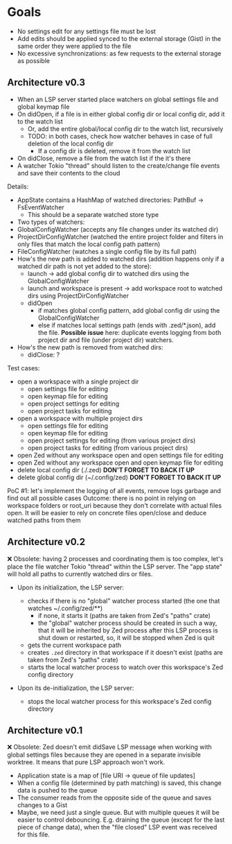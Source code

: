 # Goals

- No settings edit for any settings file must be lost
- Add edits should be applied synced to the external storage (Gist) in the same order they were applied to the file
- No excessive synchronizations: as few requests to the external storage as possible

## Architecture v0.3

- When an LSP server started place watchers on global settings file and global keymap file
- On didOpen, if a file is in either global config dir or local config dir, add it to the watch list
  - Or, add the entire global/local config dir to the watch list, recursively
  - TODO: in both cases, check how watcher behaves in case of full deletion of the local config dir
    - If a config dir is deleted, remove it from the watch list
- On didClose, remove a file from the watch list if the it's there
- A watcher Tokio "thread" should listen to the create/change file events and save their contents to the cloud

Details:

- AppState contains a HashMap of watched directories: PathBuf -> FsEventWatcher
  - This should be a separate watched store type
- Two types of watchers:
- GlobalConfigWatcher (accepts any file changes under its watched dir)
- ProjectDirConfigWatcher (watched the entire project folder and filters in only files that match the local config path pattern)
- FileConfigWatcher (watches a single config file by its full path)
- How's the new path is added to watched dirs (addition happens only if a watched dir path is not yet added to the store):
  - launch -> add global config dir to watched dirs using the GlobalConfigWatcher
  - launch and workspace is present -> add workspace root to watched dirs using ProjectDirConfigWatcher
  - didOpen
    - if matches global config pattern, add global config dir using the GlobalConfigWatcher
    - else if matches local settings path (ends with .zed/\*.json), add the file. **Possible issue** here: duplicate events logging from both project dir and file (under project dir) watchers.
- How's the new path is removed from watched dirs:
  - didClose: ?

Test cases:

- open a workspace with a single project dir
  - open settings file for editing
  - open keymap file for editing
  - open project settings for editing
  - open project tasks for editing
- open a workspace with multiple project dirs
  - open settings file for editing
  - open keymap file for editing
  - open project settings for editing (from various project dirs)
  - open project tasks for editing (from various project dirs)
- open Zed without any workspace open and open settings file for editing
- open Zed without any workspace open and open keymap file for editing
- delete local config dir (./.zed) **DON'T FORGET TO BACK IT UP**
- delete global config dir (~/.config/zed) **DON'T FORGET TO BACK IT UP**

PoC #1: let's implement the logging of all events, remove logs garbage and find out all possible cases
Outcome: there is no point in relying on workspace folders or root_uri because they don't correlate with actual files open. It will be easier to rely on concrete files open/close and deduce watched paths from them

## Architecture v0.2

❌ Obsolete: having 2 processes and coordinating them is too complex, let's place the file watcher Tokio "thread" within the LSP server. The "app state" will hold all paths to currently watched dirs or files.

- Upon its initialization, the LSP server:
  - checks if there is no "global" watcher process started (the one that watches ~/.config/zed/\*\*)
    - if none, it starts it (paths are taken from Zed's "paths" crate)
    - the "global" watcher process should be created in such a way, that it will be inherited by Zed process after this LSP process is shut down or restarted, so, it will be stopped when Zed is quit
  - gets the current workspace path
  - creates `.zed` directory in that workspace if it doesn't exist (paths are taken from Zed's "paths" crate)
  - starts the local watcher process to watch over this workspace's Zed config directory

- Upon its de-initialization, the LSP server:
  - stops the local watcher process for this workspace's Zed config directory

## Architecture v0.1

❌ Obsolete: Zed doesn't emit didSave LSP message when working with global settings files because they are opened in a separate invisible worktree. It means that pure LSP approach won't work.

- Application state is a map of \[file URI -> queue of file updates]
- When a config file (determined by path matching) is saved, this change data is pushed to the queue
- The consumer reads from the opposite side of the queue and saves changes to a Gist
- Maybe, we need just a single queue. But with multiple queues it will be easier to control debouncing. E.g. draining the queue (except for the last piece of change data), when the "file closed" LSP event was received for this file.
